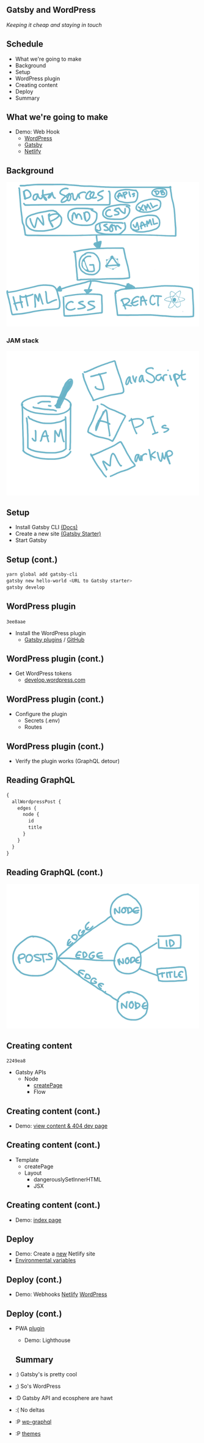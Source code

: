 ## Gatsby and WordPress

_Keeping it cheap and staying in touch_




## Schedule

- What we're going to make
- Background
- Setup
- WordPress plugin
- Creating content
- Deploy
- Summary



## What we're going to make

- Demo: Web Hook
  - [WordPress](https://wordsby.home.blog/)
  - [Gatsby](https://wordsby-bluepeter.netlify.com/)
  - [Netlify](https://app.netlify.com/sites/wordsby-bluepeter/deploys)



## Background

![How Gatsby works](assets/gatsby.png)


### JAM stack

![JAM stack](assets/jam.png)



## Setup

- Install Gatsby CLI [(Docs)](https://www.gatsbyjs.org/docs/quick-start)
- Create a new site [(Gatsby Starter)](https://gatsby-starter-default-demo.netlify.com/)
- Start Gatsby


## Setup (cont.)

```bash
yarn global add gatsby-cli
gatsby new hello-world <URL to Gatsby starter>
gatsby develop
```



## WordPress plugin

`3ee8aae`

- Install the WordPress plugin
  - [Gatsby plugins](https://www.gatsbyjs.org/plugins/) / [GitHub](https://github.com/gatsbyjs/gatsby/tree/master/packages/gatsby-source-wordpress)


## WordPress plugin (cont.)

- Get WordPress tokens
  - [develop.wordpress.com](https://developer.wordpress.com/apps/64283/)


## WordPress plugin (cont.)

- Configure the plugin
  - Secrets (.env)
  - Routes


## WordPress plugin (cont.)

- Verify the plugin works (GraphQL detour)


## Reading GraphQL

```graphql
{
  allWordpressPost {
    edges {
      node {
        id
        title
      }
    }
  }
}
```


## Reading GraphQL (cont.)
![GraphQL WP](assets/graphql.png)



## Creating content

`2249ea8`

- Gatsby APIs
  - Node
    - [createPage](https://www.gatsbyjs.org/docs/node-apis/#createPages)
    - Flow


## Creating content (cont.)

- Demo: [view content & 404 dev page](http://localhost:8000/xyz)


## Creating content (cont.)

- Template
  - createPage
  - Layout
    - dangerouslySetInnerHTML
    - JSX


## Creating content (cont.)

- Demo: [index page](http://localhost:8000/)



## Deploy

- Demo: Create a [new](https://app.netlify.com/start) Netlify site
- [Environmental variables](https://app.netlify.com/sites/wordsby-bluepeter/settings/deploys#build-environment-variables)


## Deploy (cont.)

- Demo: Webhooks [Netlify](https://app.netlify.com/sites/wordsby-bluepeter/settings/deploys#build-environment-variables) [WordPress](https://wordsbyhome.wordpress.com/wp-admin/options-general.php?page=webhooks)


## Deploy (cont.)

- PWA [plugin](https://github.com/gatsbyjs/gatsby/tree/master/packages/gatsby-plugin-offline)
  - Demo: Lighthouse



  ## Summary

- :) Gatsby's is pretty cool
- ;) So's WordPress
- :D Gatsby API and ecosphere are hawt
- :( No deltas
- :P [wp-graphql](https://github.com/wp-graphql/wp-graphql)
- :P [themes](https://www.gatsbyjs.org/blog/2018-11-11-introducing-gatsby-themes/)
